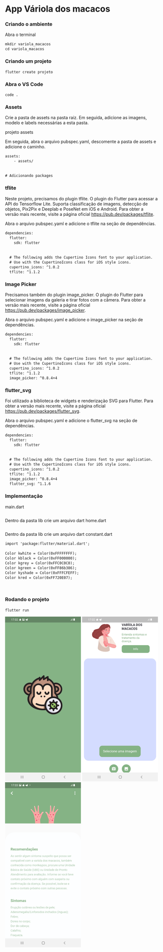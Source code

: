 
# App Váriola dos macacos

### Criando o ambiente
Abra o terminal
```
mkdir variola_macacos
cd variola_macacos
```
### Criando um projeto
```
flutter create projeto
```

### Abra o VS Code
```
code .
```
### Assets
Crie a pasta de assets na pasta raiz. Em seguida, adicione as imagens, modelo e labels necessárias a esta pasta.

projeto
    assets

Em seguida, abra o arquivo pubspec.yaml, descomente a pasta de assets e adicione o caminho.

```
assets:
    - assets/


# Adicionando packages
```

### tflite

Neste projeto, precisamos do plugin tflite. O plugin do Flutter para acessar a API do Tensorflow Lite. Suporta classificação de imagens, detecção de objetos, Pix2Pix e Deeplab e PoseNet em iOS e Android. Para obter a versão mais recente, visite a página oficial https://pub.dev/packages/tflite.

Abra o arquivo pubspec.yaml e adicione o tflite na seção de dependências.

```
dependencies:
  flutter:
    sdk: flutter


  # The following adds the Cupertino Icons font to your application.
  # Use with the CupertinoIcons class for iOS style icons.
  cupertino_icons: ^1.0.2
  tflite: ^1.1.2

```
### Image Picker

Precisamos também do plugin image_picker. O  plugin do Flutter para selecionar imagens da galeria e tirar fotos com a câmera. Para obter a versão mais recente, visite a página oficial https://pub.dev/packages/image_picker.

Abra o arquivo pubspec.yaml e adicione o image_picker na seção de dependências.

```
dependencies:
  flutter:
    sdk: flutter


  # The following adds the Cupertino Icons font to your application.
  # Use with the CupertinoIcons class for iOS style icons.
  cupertino_icons: ^1.0.2
  tflite: ^1.1.2
  image_picker: ^0.8.4+4

```

### flutter_svg

Foi utilizado a biblioteca de widgets e renderização SVG para Flutter. Para obter a versão mais recente, visite a página oficial https://pub.dev/packages/flutter_svg.

Abra o arquivo pubspec.yaml e adicione o flutter_svg na seção de dependências.

```
dependencies:
  flutter:
    sdk: flutter


  # The following adds the Cupertino Icons font to your application.
  # Use with the CupertinoIcons class for iOS style icons.
  cupertino_icons: ^1.0.2
  tflite: ^1.1.2
  image_picker: ^0.8.4+4
  flutter_svg: ^1.1.6

```

### Implementação
main.dart
```
```

Dentro da pasta lib crie um arquivo dart
home.dart	
```

```

Dentro da pasta lib crie um arquivo dart constant.dart

```
import 'package:flutter/material.dart';

Color kwhite = Color(0xFFFFFFFF);
Color kblack = Color(0xFF000000);
Color kgrey = Color(0xFFC0C0C0);
Color kgreen = Color(0xFF86b386);
Color kyshade = Color(0xFFFCFEFF);
Color kred = Color(0xFF720E07);



```

### Rodando o projeto
```
flutter run
```

<img src="t1.jpg" width="250px"/> <img src="t2.jpg" width="250px"/> <img src="t3.jpg" width="250px"/>

